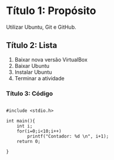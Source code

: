 # Título 1: Propósito

Utilizar Ubuntu, Git e GitHub.

## Título 2: Lista

1. Baixar nova versão VirtualBox
2. Baixar Ubuntu
3. Instalar Ubuntu
4. Terminar a atividade

### Título 3: Código



```

#include <stdio.h>

int main(){
	int i;
	for(i=0;i<10;i++)
		printf("Contador: %d \n", i+1);
	return 0;

}

```
